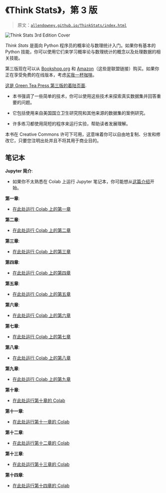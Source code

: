 # 《Think Stats》，第 3 版

> 原文：[`allendowney.github.io/ThinkStats/index.html`](https://allendowney.github.io/ThinkStats/index.html)

![Think Stats 3rd Edition Cover](https://bookshop.org/a/98697/9781098190255)

*Think Stats* 是面向 Python 程序员的概率论与数理统计入门。如果你有基本的 Python 技能，你可以使用它们来学习概率论与数理统计的概念以及处理数据的相关技能。

第三版现在可以从 [Bookshop.org](https://bookshop.org/a/98697/9781098190255) 和 [Amazon](https://amzn.to/42lmxwu)（这些是联盟链接）购买。如果你正在享受免费的在线版本，考虑[买我一杯咖啡](https://buymeacoffee.com/allendowney)。

[这是 Green Tea Press 第三版的着陆页面](https://greenteapress.com/wp/think-stats-3e/).

+   本书强调了一些简单的技术，你可以使用这些技术来探索真实数据集并回答重要的问题。

+   它包括使用来自美国国立卫生研究院和其他来源的数据集的案例研究。

+   许多练习都使用简短的程序来运行实验，帮助读者发展理解。

本书在 Creative Commons 许可下可用，这意味着你可以自由地复制、分发和修改它，只要您注明出处并且不将其用于商业目的。

## 笔记本

**Jupyter 简介**:

+   如果你不太熟悉在 Colab 上运行 Jupyter 笔记本，你可能想从[这篇介绍](https://colab.research.google.com/github/AllenDowney/ThinkStats/blob/v3/nb/jupyter_intro.ipynb)开始。

**第一章**:

+   [在此处运行 Colab 上的第一章](https://colab.research.google.com/github/AllenDowney/ThinkStats/blob/v3/nb/chap01.ipynb)

**第二章**:

+   [在此处运行 Colab 上的第二章](https://colab.research.google.com/github/AllenDowney/ThinkStats/blob/v3/nb/chap02.ipynb)

**第三章**:

+   [在此处运行 Colab 上的第三章](https://colab.research.google.com/github/AllenDowney/ThinkStats/blob/v3/nb/chap03.ipynb)

**第四章**:

+   [在此处运行 Colab 上的第四章](https://colab.research.google.com/github/AllenDowney/ThinkStats/blob/v3/nb/chap04.ipynb)

**第五章**:

+   [在此处运行 Colab 上的第五章](https://colab.research.google.com/github/AllenDowney/ThinkStats/blob/v3/nb/chap05.ipynb)

**第六章**:

+   [在此处运行 Colab 上的第六章](https://colab.research.google.com/github/AllenDowney/ThinkStats/blob/v3/nb/chap06.ipynb)

**第七章**:

+   [在此处运行 Colab 上的第七章](https://colab.research.google.com/github/AllenDowney/ThinkStats/blob/v3/nb/chap07.ipynb)

**第八章**:

+   [在此处运行 Colab 上的第八章](https://colab.research.google.com/github/AllenDowney/ThinkStats/blob/v3/nb/chap08.ipynb)

**第九章**:

+   [在此处运行 Colab 上的第九章](https://colab.research.google.com/github/AllenDowney/ThinkStats/blob/v3/nb/chap09.ipynb)

**第十章**:

+   [在此处运行第十章的 Colab](https://colab.research.google.com/github/AllenDowney/ThinkStats/blob/v3/nb/chap10.ipynb)

**第十一章**:

+   [在此处运行第十一章的 Colab](https://colab.research.google.com/github/AllenDowney/ThinkStats/blob/v3/nb/chap11.ipynb)

**第十二章**:

+   [在此处运行第十二章的 Colab](https://colab.research.google.com/github/AllenDowney/ThinkStats/blob/v3/nb/chap12.ipynb)

**第十三章**:

+   [在此处运行第十三章的 Colab](https://colab.research.google.com/github/AllenDowney/ThinkStats/blob/v3/nb/chap13.ipynb)

**第十四章**:

+   [在此处运行第十四章的 Colab](https://colab.research.google.com/github/AllenDowney/ThinkStats/blob/v3/nb/chap14.ipynb)
